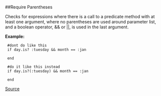 ##Require Parentheses

Checks for expressions where there is a call to a predicate method with at least one argument, where no parentheses are used around parameter list, and a boolean operator, && or ||, is used in the last argument.

**Example:**

 ```
  #dont do like this
  if day.is? :tuesday && month == :jan

  end

  #do it like this instead
  if day.is?(:tuesday) && month == :jan

  end
 ```

[Source](http://www.rubydoc.info/gems/rubocop/RuboCop/Cop/Lint/RequireParentheses)
